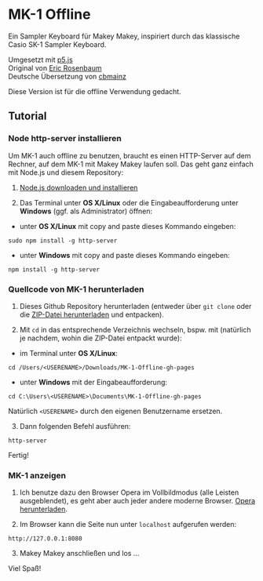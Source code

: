 MK-1 Offline
====

Ein Sampler Keyboard für Makey Makey, inspiriert durch das klassische Casio SK-1 Sampler Keyboard. 

Umgesetzt mit [p5.js](https://p5js.org)  
Original von [Eric Rosenbaum](https://www.ericrosenbaum.com/mk1-sampler/)  
Deutsche Übersetzung von [cbmainz](https://github.com/cbmainz/MK-1) 

Diese Version ist für die offline Verwendung gedacht. 

## Tutorial

### Node http-server installieren

Um MK-1 auch offline zu benutzen, braucht es einen HTTP-Server auf dem Rechner, auf dem MK-1 mit Makey Makey laufen soll. Das geht ganz einfach mit Node.js und diesem Repository:

1. [Node.js downloaden und installieren](https://nodejs.org/de/download/)

2. Das Terminal unter **OS X/Linux** oder die Eingabeaufforderung unter **Windows** (ggf. als Administrator) öffnen:

- unter **OS X/Linux** mit copy and paste dieses Kommando eingeben:

```
sudo npm install -g http-server
```

- unter **Windows** mit copy and paste dieses Kommando eingeben:

```
npm install -g http-server
```

### Quellcode von MK-1 herunterladen

1. Dieses Github Repository herunterladen (entweder über ```git clone``` oder die [ZIP-Datei herunterladen](https://github.com/medienundbildung-com/MK-1-Offline/archive/gh-pages.zip) und entpacken).

2. Mit ```cd``` in das entsprechende Verzeichnis wechseln, bspw. mit (natürlich je nachdem, wohin die ZIP-Datei entpackt wurde):

- im Terminal unter **OS X/Linux**:

```
cd /Users/<USERENAME>/Downloads/MK-1-Offline-gh-pages
```

- unter **Windows** mit der Eingabeaufforderung:

```
cd C:\Users\<USERENAME>\Documents\MK-1-Offline-gh-pages
```  

Natürlich ```<USERENAME>``` durch den eigenen Benutzername ersetzen.

3. Dann folgenden Befehl ausführen:  
```
http-server
```   

Fertig!

### MK-1 anzeigen

1. Ich benutze dazu den Browser Opera im Vollbildmodus (alle Leisten ausgeblendet), es geht aber auch jeder andere moderne Browser. [Opera herunterladen](http://www.opera.com/de).

2. Im Browser kann die Seite nun unter ```localhost``` aufgerufen werden: 

```
http://127.0.0.1:8080
```

3. Makey Makey anschließen und los …

Viel Spaß!